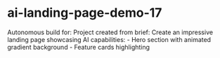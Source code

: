 # ai-landing-page-demo-17
Autonomous build for: Project created from brief: Create an impressive landing page showcasing AI capabilities: - Hero section with animated gradient background - Feature cards highlighting

